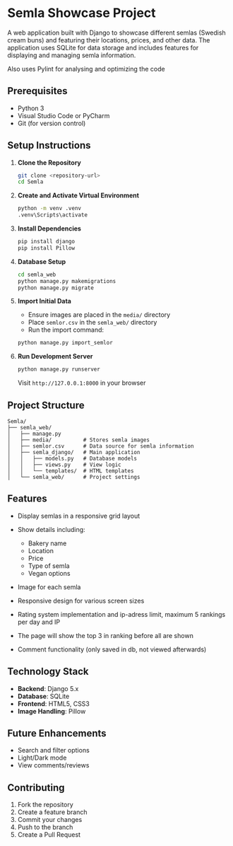 # Semla Showcase Project

A web application built with Django to showcase different semlas (Swedish cream buns) and featuring their locations, prices, and other data. The application uses SQLite for data storage and includes features for displaying and managing semla information.

Also uses Pylint for analysing and optimizing the code

## Prerequisites

- Python 3
- Visual Studio Code or PyCharm
- Git (for version control)

## Setup Instructions

1. **Clone the Repository**
   ```bash
   git clone <repository-url>
   cd Semla
   ```

2. **Create and Activate Virtual Environment**
   ```bash
   python -m venv .venv
   .venv\Scripts\activate
   ```

3. **Install Dependencies**
   ```bash
   pip install django
   pip install Pillow
   ```

4. **Database Setup**
   ```bash
   cd semla_web
   python manage.py makemigrations
   python manage.py migrate
   ```

5. **Import Initial Data**
   - Ensure images are placed in the `media/` directory
   - Place `semlor.csv` in the `semla_web/` directory
   - Run the import command:
   ```bash
   python manage.py import_semlor
   ```

6. **Run Development Server**
   ```bash
   python manage.py runserver
   ```
   Visit `http://127.0.0.1:8000` in your browser

## Project Structure

```
Semla/
├── semla_web/
│   ├── manage.py
│   ├── media/          # Stores semla images
│   ├── semlor.csv      # Data source for semla information
│   ├── semla_django/   # Main application
│   │   ├── models.py   # Database models
│   │   ├── views.py    # View logic
│   │   └── templates/  # HTML templates
│   └── semla_web/      # Project settings
```

## Features

- Display semlas in a responsive grid layout
- Show details including:
  - Bakery name
  - Location
  - Price
  - Type of semla
  - Vegan options

- Image for each semla
- Responsive design for various screen sizes
- Rating system implementation and ip-adress limit, maximum 5 rankings per day and IP
- The page will show the top 3 in ranking before all are shown
- Comment functionality (only saved in db, not viewed afterwards)

## Technology Stack

- **Backend**: Django 5.x
- **Database**: SQLite
- **Frontend**: HTML5, CSS3
- **Image Handling**: Pillow

## Future Enhancements

- Search and filter options
- Light/Dark mode
- View comments/reviews

## Contributing

1. Fork the repository
2. Create a feature branch
3. Commit your changes
4. Push to the branch
5. Create a Pull Request